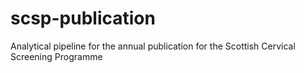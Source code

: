 # scsp-publication
Analytical pipeline for the annual publication for the Scottish Cervical Screening Programme

